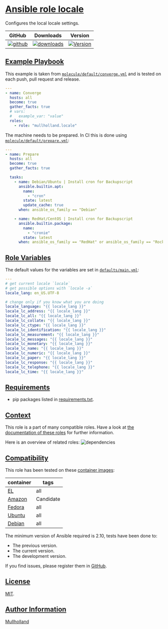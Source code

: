 # [Ansible role locale](#locale)

Configures the local locale settings.

|GitHub|Downloads|Version|
|------|---------|-------|
|[![github](https://github.com/mullholland/ansible-role-locale/actions/workflows/molecule.yml/badge.svg)](https://github.com/mullholland/ansible-role-locale/actions/workflows/molecule.yml)|[![downloads](https://img.shields.io/ansible/role/d/mullholland/locale)](https://galaxy.ansible.com/mullholland/locale)|[![Version](https://img.shields.io/github/release/mullholland/ansible-role-locale.svg)](https://github.com/mullholland/ansible-role-locale/releases/)|
## [Example Playbook](#example-playbook)

This example is taken from [`molecule/default/converge.yml`](https://github.com/mullholland/ansible-role-locale/blob/master/molecule/default/converge.yml) and is tested on each push, pull request and release.

```yaml
---
- name: Converge
  hosts: all
  become: true
  gather_facts: true
  # vars:
  #   example_var: "value"
  roles:
    - role: "mullholland.locale"
```

The machine needs to be prepared. In CI this is done using [`molecule/default/prepare.yml`](https://github.com/mullholland/ansible-role-locale/blob/master/molecule/default/prepare.yml):

```yaml
---
- name: Prepare
  hosts: all
  become: true
  gather_facts: true

  tasks:
    - name: Debian/Ubuntu | Install cron for Backupscript
      ansible.builtin.apt:
        name:
          - "cron"
        state: latest
        update_cache: true
      when: ansible_os_family == "Debian"

    - name: RedHat/CentOS | Install cron for Backupscript
      ansible.builtin.package:
        name:
          - "cronie"
        state: latest
      when: ansible_os_family == "RedHat" or ansible_os_family == "Rocky"
```



## [Role Variables](#role-variables)

The default values for the variables are set in [`defaults/main.yml`](https://github.com/mullholland/ansible-role-locale/blob/master/defaults/main.yml):

```yaml
---
# get current locale `locale`
# get possible options with `locale -a`
locale_lang: en_US.UTF-8

# change only if you know what you are doing
locale_language: "{{ locale_lang }}"
locale_lc_address: "{{ locale_lang }}"
locale_lc_all: "{{ locale_lang }}"
locale_lc_collate: "{{ locale_lang }}"
locale_lc_ctype: "{{ locale_lang }}"
locale_lc_identification: "{{ locale_lang }}"
locale_lc_measurement: "{{ locale_lang }}"
locale_lc_messages: "{{ locale_lang }}"
locale_lc_monetary: "{{ locale_lang }}"
locale_lc_name: "{{ locale_lang }}"
locale_lc_numeric: "{{ locale_lang }}"
locale_lc_paper: "{{ locale_lang }}"
locale_lc_response: "{{ locale_lang }}"
locale_lc_telephone: "{{ locale_lang }}"
locale_lc_time: "{{ locale_lang }}"
```

## [Requirements](#requirements)

- pip packages listed in [requirements.txt](https://github.com/mullholland/ansible-role-locale/blob/master/requirements.txt).


## [Context](#context)

This role is a part of many compatible roles. Have a look at [the documentation of these roles](https://mullholland.net) for further information.

Here is an overview of related roles:
![dependencies](https://raw.githubusercontent.com/mullholland/ansible-role-locale/png/requirements.png "Dependencies")

## [Compatibility](#compatibility)

This role has been tested on these [container images](https://hub.docker.com/u/mullholland):

|container|tags|
|---------|----|
|[EL](https://hub.docker.com/r/mullholland/enterpriselinux)|all|
|[Amazon](https://hub.docker.com/r/mullholland/amazonlinux)|Candidate|
|[Fedora](https://hub.docker.com/r/mullholland/fedora/)|all|
|[Ubuntu](https://hub.docker.com/r/mullholland/ubuntu)|all|
|[Debian](https://hub.docker.com/r/mullholland/debian)|all|

The minimum version of Ansible required is 2.10, tests have been done to:

- The previous version.
- The current version.
- The development version.

If you find issues, please register them in [GitHub](https://github.com/mullholland/ansible-role-locale/issues).

## [License](#license)

[MIT](https://github.com/mullholland/ansible-role-locale/blob/master/LICENSE).

## [Author Information](#author-information)

[Mullholland](https://mullholland.net)
